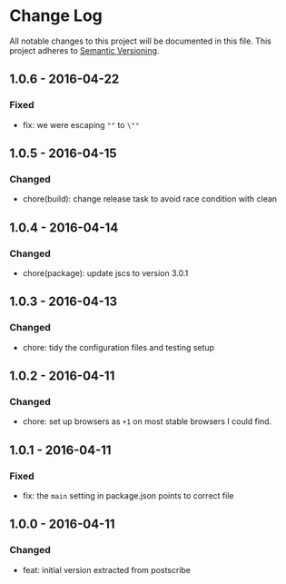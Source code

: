# Change Log
All notable changes to this project will be documented in this file.
This project adheres to [Semantic Versioning](http://semver.org/).

## 1.0.6 - 2016-04-22
### Fixed
- fix: we were escaping `""` to `\""`

## 1.0.5 - 2016-04-15
### Changed
- chore(build): change release task to avoid race condition with clean

## 1.0.4 - 2016-04-14
### Changed
- chore(package): update jscs to version 3.0.1

## 1.0.3 - 2016-04-13
### Changed
- chore: tidy the configuration files and testing setup

## 1.0.2 - 2016-04-11
### Changed
- chore: set up browsers as `+1` on most stable browsers I could find.

## 1.0.1 - 2016-04-11
### Fixed
- fix: the `main` setting in package.json points to correct file

## 1.0.0 - 2016-04-11
### Changed
- feat: initial version extracted from postscribe

